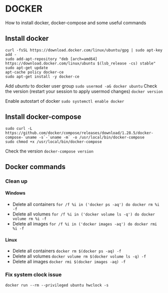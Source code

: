 # DOCKER

How to install docker, docker-compose and some useful commands

## Install docker

```
curl -fsSL https://download.docker.com/linux/ubuntu/gpg | sudo apt-key add -
sudo add-apt-repository "deb [arch=amd64] https://download.docker.com/linux/ubuntu $(lsb_release -cs) stable"
sudo apt-get update
apt-cache policy docker-ce
sudo apt-get install -y docker-ce
```

Add _ubuntu_ to docker user group
`sudo usermod -aG docker ubuntu`
Check the version (restart your session to apply usermod changes)
`docker version`

Enable autostart of docker
`sudo systemctl enable docker`

## Install docker-compose

```
sudo curl -L https://github.com/docker/compose/releases/download/1.28.5/docker-compose-`uname -s`-`uname -m` -o /usr/local/bin/docker-compose
sudo chmod +x /usr/local/bin/docker-compose
```

Check the version
`docker-compose version`

## Docker commands

### Clean up

#### Windows

- Delete all containers
  `for /f %i in ('docker ps -aq') do docker rm %i -f`
- Delete all volumes
  `for /f %i in ('docker volume ls -q') do docker volume rm %i -f`
- Delete all images
  `for /f %i in ('docker images -aq') do docker rmi %i -f`

#### Linux

- Delete all containers
  `docker rm $(docker ps -aq) -f`
- Delete all volumes
  `docker volume rm $(docker volume ls -q) -f`
- Delete all images
  `docker rmi $(docker images -aq) -f`

### Fix system clock issue

`docker run --rm --privileged ubuntu hwclock -s`
